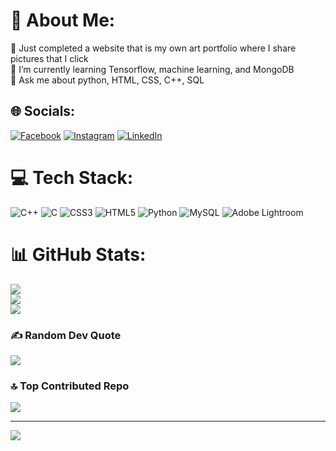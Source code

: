 # 💫 About Me:
🔭 Just completed a website that is my own art portfolio where I share pictures that I click<br>🌱 I’m currently learning Tensorflow, machine learning, and MongoDB<br>💬 Ask me about python, HTML, CSS, C++, SQL


## 🌐 Socials:
[![Facebook](https://img.shields.io/badge/Facebook-%231877F2.svg?logo=Facebook&logoColor=white)](https://facebook.com/https://www.facebook.com/sujal.rathore.100?mibextid=ZbWKwL) [![Instagram](https://img.shields.io/badge/Instagram-%23E4405F.svg?logo=Instagram&logoColor=white)](https://instagram.com/https://www.instagram.com/sujal__4950?igsh=eTgzM2U1bjJwbzJ6) [![LinkedIn](https://img.shields.io/badge/LinkedIn-%230077B5.svg?logo=linkedin&logoColor=white)](https://linkedin.com/in/https://www.linkedin.com/in/sujal-rathore-1301742b5/) 

# 💻 Tech Stack:
![C++](https://img.shields.io/badge/c++-%2300599C.svg?style=for-the-badge&logo=c%2B%2B&logoColor=white) ![C](https://img.shields.io/badge/c-%2300599C.svg?style=for-the-badge&logo=c&logoColor=white) ![CSS3](https://img.shields.io/badge/css3-%231572B6.svg?style=for-the-badge&logo=css3&logoColor=white) ![HTML5](https://img.shields.io/badge/html5-%23E34F26.svg?style=for-the-badge&logo=html5&logoColor=white) ![Python](https://img.shields.io/badge/python-3670A0?style=for-the-badge&logo=python&logoColor=ffdd54) ![MySQL](https://img.shields.io/badge/mysql-4479A1.svg?style=for-the-badge&logo=mysql&logoColor=white) ![Adobe Lightroom](https://img.shields.io/badge/Adobe%20Lightroom-31A8FF.svg?style=for-the-badge&logo=Adobe%20Lightroom&logoColor=white) 
# 📊 GitHub Stats:
![](https://github-readme-stats.vercel.app/api?username=sujal-sudo-code&theme=dark&hide_border=false&include_all_commits=true&count_private=true)<br/>
![](https://github-readme-streak-stats.herokuapp.com/?user=sujal-sudo-code&theme=dark&hide_border=false)<br/>
![](https://github-readme-stats.vercel.app/api/top-langs/?username=sujal-sudo-code&theme=dark&hide_border=false&include_all_commits=true&count_private=true&layout=compact)

### ✍️ Random Dev Quote
![](https://quotes-github-readme.vercel.app/api?type=horizontal&theme=radical)

### 🔝 Top Contributed Repo
![](https://github-contributor-stats.vercel.app/api?username=sujal-sudo-code&limit=5&theme=dark&combine_all_yearly_contributions=true)

---
[![](https://visitcount.itsvg.in/api?id=sujal-sudo-code&icon=0&color=0)](https://visitcount.itsvg.in)

<!-- Proudly created with GPRM ( https://gprm.itsvg.in ) -->
